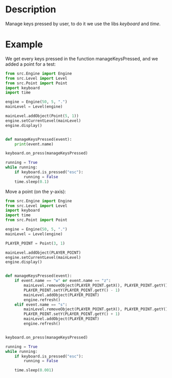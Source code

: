 # Description

Manage keys pressed by user, to do it we use the libs _keyboard_ and _time_.

# Example

We get every keys pressed in the function manageKeysPressed, and we added a point for a test:

```python
from src.Engine import Engine
from src.Level import Level
from src.Point import Point
import keyboard
import time

engine = Engine(50, 5, ".")
mainLevel = Level(engine)

mainLevel.addObject(Point(5, 1))
engine.setCurrentLevel(mainLevel)
engine.display()


def manageKeysPressed(event):
    print(event.name)

keyboard.on_press(manageKeysPressed)

running = True
while running:
    if keyboard.is_pressed("esc"):
        running = False
    time.sleep(0.1)
```

Move a point (on the y-axis):
```python
from src.Engine import Engine
from src.Level import Level
import keyboard
import time
from src.Point import Point

engine = Engine(50, 5, ".")
mainLevel = Level(engine)

PLAYER_POINT = Point(3, 1)

mainLevel.addObject(PLAYER_POINT)
engine.setCurrentLevel(mainLevel)
engine.display()


def manageKeysPressed(event):
    if event.name == "w" or event.name == "z":
        mainLevel.removeObject(PLAYER_POINT.getX(), PLAYER_POINT.getY())
        PLAYER_POINT.setY(PLAYER_POINT.getY() - 1)
        mainLevel.addObject(PLAYER_POINT)
        engine.refresh()
    elif event.name == "s":
        mainLevel.removeObject(PLAYER_POINT.getX(), PLAYER_POINT.getY())
        PLAYER_POINT.setY(PLAYER_POINT.getY() + 1)
        mainLevel.addObject(PLAYER_POINT)
        engine.refresh()


keyboard.on_press(manageKeysPressed)

running = True
while running:
    if keyboard.is_pressed("esc"):
        running = False

    time.sleep(0.001)
```